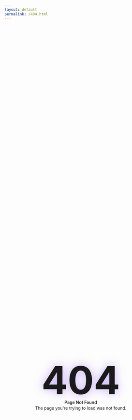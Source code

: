 ```yaml
---
layout: default
permalink: /404.html
---
```


<div class="error-page-container">
  <div class="error-content">
    <h1 class="error-title">404</h1>
    <h2 class="error-subtitle">Page Not Found</h2>
    <p class="error-message">The page you're trying to load was not found.</p>
    <a href="{{ "/" | relative_url }}" class="btn btn-primary">← Back to Home</a>
  </div>
</div>

<style>
.error-page-container {
  display: flex;
  align-items: center;
  justify-content: center;
  min-height: 60vh;
  text-align: center;
  padding: var(--space-8);
}

.error-content {
  max-width: 500px;
}

.error-title {
  font-family: var(--font-display);
  font-size: 8rem;
  font-weight: 700;
  color: var(--primary);
  margin: 0;
  line-height: 1;
  text-shadow: 0 0 30px rgba(139, 92, 246, 0.5);
}

.error-subtitle {
  font-family: var(--font-display);
  font-size: var(--text-3xl);
  font-weight: 600;
  color: var(--text);
  margin: var(--space-4) 0;
}

.error-message {
  font-size: var(--text-lg);
  color: var(--text-light);
  margin: var(--space-6) 0 var(--space-8) 0;
  line-height: 1.6;
}

.btn {
  display: inline-flex;
  align-items: center;
  gap: var(--space-2);
  padding: var(--space-3) var(--space-6);
  font-family: var(--font);
  font-weight: 500;
  text-decoration: none;
  border-radius: var(--radius);
  transition: all 0.2s ease;
}

.btn-primary {
  background: var(--primary);
  color: white;
  border: 2px solid var(--primary);
}

.btn-primary:hover {
  background: var(--primary-dark);
  border-color: var(--primary-dark);
  transform: translateY(-1px);
  box-shadow: var(--shadow-lg);
}

@media (max-width: 768px) {
  .error-title {
    font-size: 6rem;
  }
  
  .error-subtitle {
    font-size: var(--text-2xl);
  }
  
  .error-page-container {
    min-height: 50vh;
    padding: var(--space-4);
  }
}
</style>